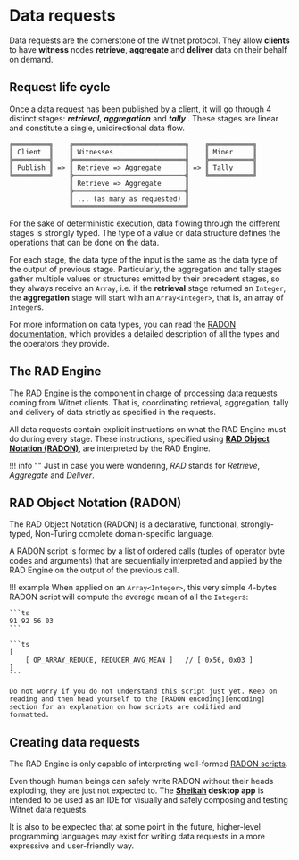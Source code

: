 # Data requests

Data requests are the cornerstone of the Witnet protocol. They allow
**clients** to have **witness** nodes **retrieve**, **aggregate** and
**deliver** data on their behalf on demand.

## Request life cycle

Once a data request has been published by a client, it will go through 4
distinct stages: ***retrieval***, ***aggregation*** and ***tally*** .
These stages are linear and constitute a single, unidirectional data
flow.

```
╔═════════╗    ╔════════════════════════════╗    ╔═══════════╗
║ Client  ║    ║ Witnesses                  ║    ║ Miner     ║
╠═════════╣    ╠════════════════════════════╣    ╠═══════════╣
║ Publish ║ => ║ Retrieve => Aggregate      ║ => ║ Tally     ║
╚═════════╝    ╠────────────────────────────╣    ╚═══════════╝
               ║ Retrieve => Aggregate      ║
               ╠────────────────────────────╣
               ║ ... (as many as requested) ║
               ╚════════════════════════════╝
```

For the sake of deterministic execution, data flowing through the
different stages is strongly typed. The type of a value or data
structure defines the operations that can be done on the data.

For each stage, the data type of the input is the same as the data type
of the output of previous stage. Particularly, the aggregation and
tally stages gather multiple values or structures emitted by their
precedent stages, so they always receive an `Array`, i.e. if the
**retrieval** stage returned an `Integer`, the **aggregation** stage
will start with an `Array<Integer>`, that is, an array of `Integer`s.

For more information on data types, you can read the
[RADON documentation][radon], which provides a detailed description of
all the types and the operators they provide.

## The RAD Engine

The RAD Engine is the component in charge of processing data requests
coming from Witnet clients. That is, coordinating retrieval,
aggregation, tally and delivery of data strictly as specified in the
requests.

All data requests contain explicit instructions on what the RAD Engine
must do during every stage. These instructions, specified using
[__RAD Object Notation (RADON)__][radon], are interpreted by the RAD
Engine.

!!! info ""
    Just in case you were wondering, *RAD* stands for *Retrieve*,
    *Aggregate* and *Deliver*.

## RAD Object Notation (RADON)

The RAD Object Notation (RADON) is a declarative, functional,
strongly-typed, Non-Turing complete domain-specific language.

A RADON script is formed by a list of ordered calls (tuples of operator
byte codes and arguments) that are sequentially interpreted and applied
by the RAD Engine on the output of the previous call.

!!! example
    When applied on an `Array<Integer>`, this very simple 4-bytes RADON
    script will compute the average mean of all the `Integer`s:
    
    ```ts
    91 92 56 03
    ```
    
    ```ts
    [
        [ OP_ARRAY_REDUCE, REDUCER_AVG_MEAN ]   // [ 0x56, 0x03 ]
    ]
    ```
    
    Do not worry if you do not understand this script just yet. Keep on
    reading and then head yourself to the [RADON encoding][encoding]
    section for an explanation on how scripts are codified and
    formatted.

## Creating data requests

The RAD Engine is only capable of interpreting well-formed 
[RADON scripts][radon].

Even though human beings can safely write RADON without their heads
exploding, they are just not expected to. The **[Sheikah] desktop app**
is intended to be used as an IDE for visually and safely composing and
testing Witnet data requests.

It is also to be expected that at some point in the future, higher-level
programming languages may exist for writing data requests in a more 
expressive and user-friendly way.

[radon]: #rad-object-notation-radon
[encoding]: /protocol/data-requests/radon/encoding/
[sheikah]: https://github.com/witnet/sheikah